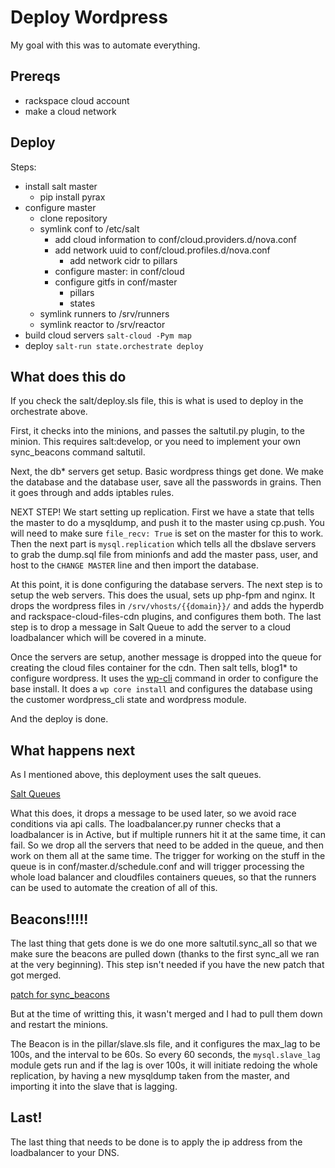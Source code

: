 # Deploy Wordpress
My goal with this was to automate everything.

## Prereqs

+ rackspace cloud account
+ make a cloud network

## Deploy

Steps:

- install salt master
    * pip install pyrax
- configure master
    - clone repository
    - symlink conf to /etc/salt
        - add cloud information to conf/cloud.providers.d/nova.conf
        - add network uuid to conf/cloud.profiles.d/nova.conf
            * add network cidr to pillars
        - configure master: in conf/cloud
        - configure gitfs in conf/master
            * pillars
            * states
    - symlink runners to /srv/runners
    - symlink reactor to /srv/reactor
- build cloud servers `salt-cloud -Pym map`
- deploy `salt-run state.orchestrate deploy`

## What does this do

If you check the salt/deploy.sls file, this is what is used to deploy in the
orchestrate above.

First, it checks into the minions, and passes the saltutil.py plugin, to the
minion.  This requires salt:develop, or you need to implement your own
sync_beacons command saltutil.

Next, the db\* servers get setup.  Basic wordpress things get done.  We make
the database and the database user, save all the passwords in grains.  Then
it goes through and adds iptables rules.

NEXT STEP! We start setting up replication.  First we have a state that tells
the master to do a mysqldump, and push it to the master using cp.push.  You
will need to make sure `file_recv: True` is set on the master for this to
work.  Then the next part is `mysql.replication` which tells all the dbslave
servers to grab the dump.sql file from minionfs and add the master pass, user,
and host to the `CHANGE MASTER` line and then import the database.

At this point, it is done configuring the database servers.  The next step is
to setup the web servers.  This does the usual, sets up php-fpm and nginx. It
drops the wordpress files in `/srv/vhosts/{{domain}}/` and adds the hyperdb
and rackspace-cloud-files-cdn plugins, and configures them both.  The last
step is to drop a message in Salt Queue to add the server to a cloud
loadbalancer which will be covered in a minute.

Once the servers are setup, another message is dropped into the queue for
creating the cloud files container for the cdn.  Then salt tells, blog1\* to 
configure wordpress.  It uses the [wp-cli](http://wp-cli.org/) command in 
order to configure the base install.  It does a `wp core install` and
configures the database using the customer wordpress_cli state and wordpress
module.

And the deploy is done.

## What happens next

As I mentioned above, this deployment uses the salt queues.

[Salt Queues](http://docs.saltstack.com/en/latest/ref/runners/all/salt.runners.queue.html)

What this does, it drops a message to be used later, so we avoid race
conditions via api calls.  The loadbalancer.py runner checks that a
loadbalancer is in Active, but if multiple runners hit it at the same time, it
can fail.  So we drop all the servers that need to be added in the queue, and
then work on them all at the same time.  The trigger for working on the stuff
in the queue is in conf/master.d/schedule.conf and will trigger processing
the whole load balancer and cloudfiles containers queues, so that the runners
can be used to automate the creation of all of this.

## Beacons!!!!!

The last thing that gets done is we do one more saltutil.sync_all so that
we make sure the beacons are pulled down (thanks to the first sync_all we
ran at the very beginning).  This step isn't needed if you have the new patch
that got merged.

[patch for sync_beacons](https://github.com/saltstack/salt/pull/23838)

But at the time of writting this, it wasn't merged and I had to pull them down
and restart the minions.

The Beacon is in the pillar/slave.sls file, and it configures the max_lag to
be 100s, and the interval to be 60s.  So every 60 seconds, the 
`mysql.slave_lag` module gets run and if the lag is over 100s, it will
initiate redoing the whole replication, by having a new mysqldump taken from
the master, and importing it into the slave that is lagging.

## Last!

The last thing that needs to be done is to apply the ip address from the
loadbalancer to your DNS.
